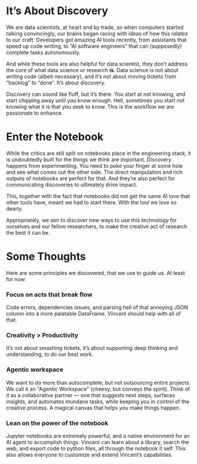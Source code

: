 # It’s About Discovery

We are data scientists, at heart and by trade, so when computers started talking convincingly, our brains began racing with ideas of how this relates to our craft. Developers got amazing AI tools recently, from assistants that speed up code writing, to “AI software engineers” that can (supposedly) complete tasks autonomously.

And while these tools are also helpful for data scientist, they don’t address the core of what data science or research **is**.
Data science is not about writing code (albeit necessary), and it’s not about moving tickets from “backlog” to “done”.
It’s about discovery.

Discovery can sound like fluff, but it’s there. You start at not knowing, and start chipping away until you know enough. Hell, sometimes you start not knowing what it is that you seek to know. This is the workflow we are passionate to enhance. 

# Enter the Notebook

While the critics are still split on notebooks place in the engineering stack, it is undoubtedly built for the things we think are important. Discovery happens from experimenting. You need to poke your finger at some hole and see what comes out the other side. The direct manipulation and rich outputs of notebooks are perfect for that. And they’re also perfect for communicating discoveries to ultimately drive impact.

This, together with the fact that notebooks did not get the same AI love that other tools have, meant we had to start there. With the tool we love so dearly.

Appropriately, we aim to discover new ways to use this technology for ourselves and our fellow researchers, to make the creative act of research the best it can be.

# Some Thoughts

Here are some principles we discovered, that we use to guide us. At least for now:

### Focus on acts that break flow

Code errors, dependencies issues, and parsing hell of that annoying JSON column into a more palatable DataFrame. Vincent should help with all of that.

### Creativity > Productivity

It’s not about smashing tickets, it’s about supporting deep thinking and understanding, to do our best work.

### Agentic workspace

We want to do more than autocomplete, but not outsourcing entire projects. We call it an "Agentic Workspace" (cheesy, but conveys the spirit). Think of it as a collaborative partner — one that suggests next steps, surfaces insights, and automates mundane tasks, while keeping you in control of the creative process. A magical canvas that helps *you* make things happen.

### Lean on the power of the notebook

Jupyter notebooks are extremely powerful, and a native environment for an AI agent to accomplish things. Vincent can learn about a library, search the web, and export code to python files, all through the notebook it self. This also allows everyone to customize and extend Vincent’s capabilities.